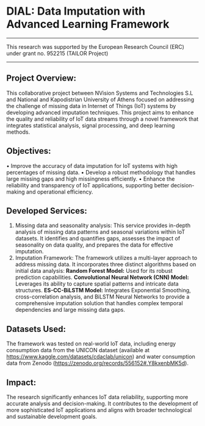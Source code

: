 # DIAL: Data Imputation with Advanced Learning Framework
___________________________________________________________________________________________________________
This research was supported by the European Research Council (ERC) under grant no. 952215 (TAILOR Project)
___________________________________________________________________________________________________________

## Project Overview:
This collaborative project between NVision Systems and Technologies S.L and National and Kapodistrian University of Athens focused on addressing the challenge of missing data in Internet of Things (IoT) systems by developing advanced imputation techniques. This project aims to enhance the quality and reliability of IoT data streams through a novel framework that integrates statistical analysis, signal processing, and deep learning methods.

## Objectives:
•	Improve the accuracy of data imputation for IoT systems with high percentages of missing data.
•	Develop a robust methodology that handles large missing gaps and high missingness efficiently.
•	Enhance the reliability and transparency of IoT applications, supporting better decision-making and operational efficiency.

## Developed Services:
1.	Missing data and seasonality analysis: This service provides in-depth analysis of missing data patterns and seasonal variations within IoT datasets. It identifies and quantifies gaps, assesses the impact of seasonality on data quality, and prepares the data for effective imputation.
2.	Imputation Framework: The framework utilizes a multi-layer approach to address missing data. It incorporates three distinct algorithms based on initial data analysis:
  **Random Forest Model:** Used for its robust prediction capabilities.
  **Convolutional Neural Network (CNN) Model:** Leverages its ability to capture spatial patterns and intricate data structures.
  **ES-CC-BiLSTM Model:** Integrates Exponential Smoothing, cross-correlation analysis, and BiLSTM Neural Networks to provide a comprehensive imputation solution that handles complex temporal dependencies and large missing data gaps.

## Datasets Used: 
The framework was tested on real-world IoT data, including energy consumption data from the UNICON dataset (available at https://www.kaggle.com/datasets/cdaclab/unicon) and water consumption data from Zenodo (https://zenodo.org/records/556152#.Y8kxenbMK5d).

## Impact: 
The research significantly enhances IoT data reliability, supporting more accurate analysis and decision-making. It contributes to the development of more sophisticated IoT applications and aligns with broader technological and sustainable development goals.

